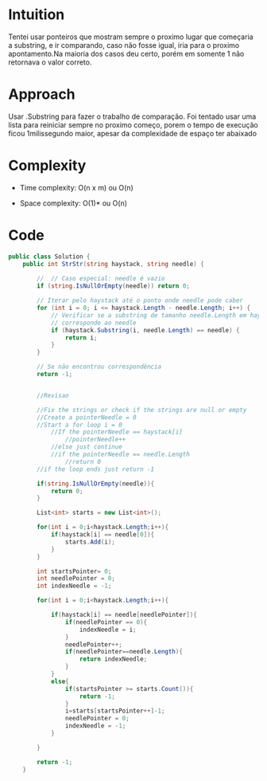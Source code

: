 # Intuition
Tentei usar ponteiros que mostram sempre o proximo lugar que começaria a substring, e ir comparando, caso não fosse igual, iria para o proximo apontamento.Na maioria dos casos deu certo, porém em somente 1 não retornava o valor correto.

# Approach
Usar .Substring para fazer o trabalho de comparação. Foi tentado usar uma lista para reiniciar sempre no proximo começo, porem o tempo de execução ficou 1milissegundo maior, apesar da complexidade de espaço ter abaixado

# Complexity
- Time complexity: O(n x m) ou O(n)

- Space complexity: O(1)* ou O(n)

# Code
```csharp []
public class Solution {
    public int StrStr(string haystack, string needle) {
        
        //  // Caso especial: needle é vazio
        if (string.IsNullOrEmpty(needle)) return 0;

        // Iterar pelo haystack até o ponto onde needle pode caber
        for (int i = 0; i <= haystack.Length - needle.Length; i++) {
            // Verificar se a substring de tamanho needle.Length em haystack
            // corresponde ao needle
            if (haystack.Substring(i, needle.Length) == needle) {
                return i;
            }
        }

        // Se não encontrou correspondência
        return -1;


        //Revisao

        //Fix the strings or check if the strings are null or empty
        //Create a pointerNeedle = 0
        //Start a for loop i = 0
            //If the pointerNeedle == haystack[i]
                //pointerNeedle++
            //else just continue
            //if the pointerNeedle == needle.Length
                //return 0 
        //if the loop ends just return -1

        if(string.IsNullOrEmpty(needle)){
            return 0;
        }

        List<int> starts = new List<int>();

        for(int i = 0;i<haystack.Length;i++){
            if(haystack[i] == needle[0]){
                starts.Add(i);
            }
        }

        int startsPointer= 0;
        int needlePointer = 0;
        int indexNeedle = -1;

        for(int i = 0;i<haystack.Length;i++){

            if(haystack[i] == needle[needlePointer]){
                if(needlePointer == 0){
                    indexNeedle = i;
                }
                needlePointer++;
                if(needlePointer==needle.Length){
                    return indexNeedle;
                }
            }
            else{
                if(startsPointer >= starts.Count()){
                    return -1;
                }
                i=starts[startsPointer++]-1;
                needlePointer = 0;
                indexNeedle = -1;
            }

        }

        return -1;
    }
```
